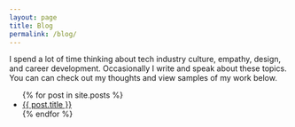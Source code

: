 ```yaml
---
layout: page
title: Blog
permalink: /blog/
---
```


I spend a lot of time thinking about tech industry culture, empathy, design, and career development. Occasionally I write and speak about these topics. You can can check out my thoughts and view samples of my work below.

<ul>
  {% for post in site.posts %}
    <li>
      <a href="{{ post.url }}">{{ post.title }}</a>
    </li>
  {% endfor %}
</ul>
